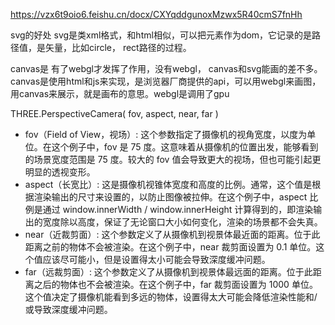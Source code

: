 https://vzx6t9oio6.feishu.cn/docx/CXYqddgunoxMzwx5R40cmS7fnHh

svg的好处
svg是类xml格式，和html相似，可以把元素作为dom，它记录的是路径值，是矢量，比如circle， rect路径的过程。

canvas是 有了webgl才发挥了作用，没有webgl， canvas和svg能画的差不多。
canvas是使用html和js来实现，是浏览器厂商提供的api，可以用webgl来画图，用canvas来展示，就是画布的意思。webgl是调用了gpu

THREE.PerspectiveCamera( fov, aspect, near, far )

- fov（Field of View，视场）: 这个参数指定了摄像机的视角宽度，以度为单位。在这个例子中，fov 是 75 度。这意味着从摄像机的位置出发，能够看到的场景宽度范围是 75 度。较大的 fov 值会导致更大的视场，但也可能引起更明显的透视变形。
- aspect（长宽比）: 这是摄像机视锥体宽度和高度的比例。通常，这个值是根据渲染输出的尺寸来设置的，以防止图像被拉伸。在这个例子中，aspect 比例是通过 window.innerWidth / window.innerHeight 计算得到的，即渲染输出的宽度除以高度，保证了无论窗口大小如何变化，渲染的场景都不会失真。
- near（近裁剪面）: 这个参数定义了从摄像机到视景体最近面的距离。位于此距离之前的物体不会被渲染。在这个例子中，near 裁剪面设置为 0.1 单位。这个值应该尽可能小，但是设置得太小可能会导致深度缓冲问题。
- far（远裁剪面）: 这个参数定义了从摄像机到视景体最远面的距离。位于此距离之后的物体也不会被渲染。在这个例子中，far 裁剪面设置为 1000 单位。这个值决定了摄像机能看到多远的物体，设置得太大可能会降低渲染性能和/或导致深度缓冲问题。